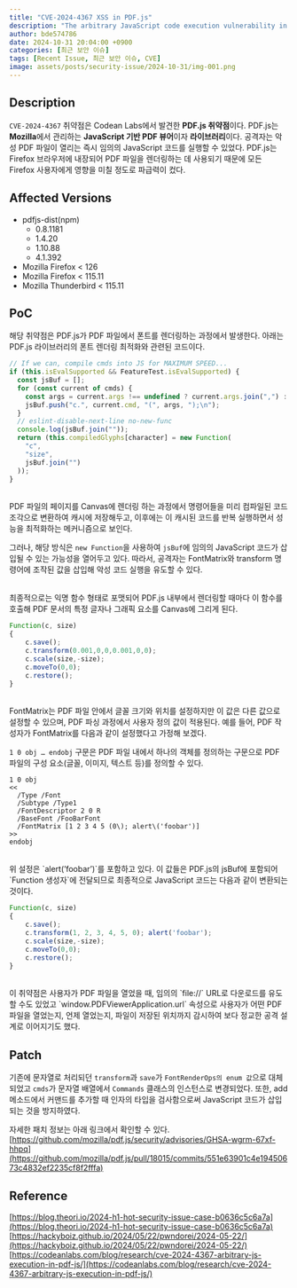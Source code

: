 ```yaml
---
title: "CVE-2024-4367 XSS in PDF.js"
description: "The arbitrary JavaScript code execution vulnerability in PDF.js"
author: bde574786
date: 2024-10-31 20:04:00 +0900
categories: [최근 보안 이슈]
tags: [Recent Issue, 최근 보안 이슈, CVE]
image: assets/posts/security-issue/2024-10-31/img-001.png
---
```


## **Description**

`CVE-2024-4367` 취약점은 Codean Labs에서 발견한 **PDF.js 취약점**이다. PDF.js는 **Mozilla**에서 관리하는 **JavaScript 기반 PDF 뷰어**이자 **라이브러리**이다. 공격자는 악성 PDF 파일이 열리는 즉시 임의의 JavaScript 코드를 실행할 수 있었다. PDF.js는 Firefox 브라우저에 내장되어 PDF 파일을 렌더링하는 데 사용되기 때문에 모든 Firefox 사용자에게 영향을 미칠 정도로 파급력이 컸다.

## **Affected Versions**

- pdfjs-dist(npm)
    - 0.8.1181
    - 1.4.20
    - 1.10.88
    - 4.1.392
- Mozilla Firefox < 126
- Mozilla Firefox < 115.11
- Mozilla Thunderbird < 115.11

## **PoC**

해당 취약점은 PDF.js가 PDF 파일에서 폰트를 렌더링하는 과정에서 발생한다.
아래는 PDF.js 라이브러리의 폰트 렌더링 최적화와 관련된 코드이다. 

```jsx
// If we can, compile cmds into JS for MAXIMUM SPEED...
if (this.isEvalSupported && FeatureTest.isEvalSupported) {
  const jsBuf = [];
  for (const current of cmds) {
    const args = current.args !== undefined ? current.args.join(",") : "";
    jsBuf.push("c.", current.cmd, "(", args, ");\n");
  }
  // eslint-disable-next-line no-new-func
  console.log(jsBuf.join(""));
  return (this.compiledGlyphs[character] = new Function(
    "c",
    "size",
    jsBuf.join("")
  ));
}
```
<br>
PDF 파일의 페이지를 Canvas에 렌더링 하는 과정에서 명령어들을 미리 컴파일된 코드 조각으로 변환하여 캐시에 저장해두고, 이후에는 이 캐시된 코드를 반복 실행하면서 성능을 최적화하는 메커니즘으로 보인다.

그러나, 해당 방식은 `new Function`을 사용하여 `jsBuf`에 임의의 JavaScript 코드가 삽입될 수 있는 가능성을 열어두고 있다. 따라서, 공격자는 FontMatrix와 transform 명령어에 조작된 값을 삽입해 악성 코드 실행을 유도할 수 있다.

<br>
최종적으로는 익명 함수 형태로 포맷되어 PDF.js 내부에서 렌더링할 때마다 이 함수를 호출해 PDF 문서의 특정 글자나 그래픽 요소를 Canvas에 그리게 된다.

```jsx
Function(c, size)
{
	c.save();
	c.transform(0.001,0,0,0.001,0,0);
	c.scale(size,-size);
	c.moveTo(0,0);
	c.restore();
}
```

<br>
FontMatrix는 PDF 파일 안에서 글꼴 크기와 위치를 설정하지만 이 값은 다른 값으로 설정할 수 있으며, PDF 파싱 과정에서 사용자 정의 값이 적용된다. 예를 들어, PDF 작성자가 FontMatrix를 다음과 같이 설정했다고 가정해 보겠다.

`1 0 obj … endobj` 구문은 PDF 파일 내에서 하나의 객체를 정의하는 구문으로 PDF 파일의 구성 요소(글꼴, 이미지, 텍스트 등)를 정의할 수 있다.

```
1 0 obj
<<
  /Type /Font
  /Subtype /Type1
  /FontDescriptor 2 0 R
  /BaseFont /FooBarFont
  /FontMatrix [1 2 3 4 5 (0\); alert\('foobar')]
>>
endobj
```

<br>
위 설정은 `alert(’foobar’)`를 포함하고 있다. 이 값들은 PDF.js의 jsBuf에 포함되어 `Function 생성자`에 전달되므로 최종적으로 JavaScript 코드는 다음과 같이 변환되는 것이다.

```jsx
Function(c, size)
{
	c.save();
	c.transform(1, 2, 3, 4, 5, 0); alert('foobar');
	c.scale(size,-size);
	c.moveTo(0,0);
	c.restore();
}
```

<br>
이 취약점은 사용자가 PDF 파일을 열었을 때, 임의의 `file://` URL로 다운로드를 유도할 수도 있었고 `window.PDFViewerApplication.url` 속성으로 사용자가 어떤 PDF 파일을 열었는지, 언제 열었는지, 파일이 저장된 위치까지 감시하여 보다 정교한 공격 설계로 이어지기도 했다.

## **Patch**

기존에 문자열로 처리되던 `transform`과 `save`가 `FontRenderOps의 enum 값`으로 대체되었고 `cmds`가 문자열 배열에서 `Commands` 클래스의 인스턴스로 변경되었다. 또한, add 메소드에서 커맨드를 추가할 때 인자의 타입을 검사함으로써 JavaScript 코드가 삽입되는 것을 방지하였다.

자세한 패치 정보는 아래 링크에서 확인할 수 있다.
[https://github.com/mozilla/pdf.js/security/advisories/GHSA-wgrm-67xf-hhpq](https://github.com/mozilla/pdf.js/pull/18015/commits/551e63901c4e19450673c4832ef2235cf8f2fffa)

## **Reference**
[https://blog.theori.io/2024-h1-hot-security-issue-case-b0636c5c6a7a](https://blog.theori.io/2024-h1-hot-security-issue-case-b0636c5c6a7a)  
[https://hackyboiz.github.io/2024/05/22/pwndorei/2024-05-22/](https://hackyboiz.github.io/2024/05/22/pwndorei/2024-05-22/)  
[https://codeanlabs.com/blog/research/cve-2024-4367-arbitrary-js-execution-in-pdf-js/](https://codeanlabs.com/blog/research/cve-2024-4367-arbitrary-js-execution-in-pdf-js/)

